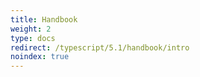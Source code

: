 ```yaml
---
title: Handbook
weight: 2
type: docs
redirect: /typescript/5.1/handbook/intro
noindex: true
---
```

